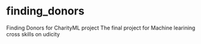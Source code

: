 # finding_donors
 Finding Donors for CharityML project
The final project for Machine learining cross skills on udicity
